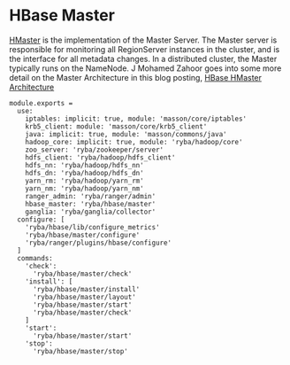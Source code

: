 
# HBase Master

[HMaster](http://hbase.apache.org/book.html#_master) is the implementation of the Master Server.
The Master server is responsible for monitoring all RegionServer instances in the cluster, and is the interface for all metadata changes.
In a distributed cluster, the Master typically runs on the NameNode.
J Mohamed Zahoor goes into some more detail on the Master Architecture in this blog posting, [HBase HMaster Architecture](http://blog.zahoor.in/2012/08/hbase-hmaster-architecture/)

    module.exports =
      use:
        iptables: implicit: true, module: 'masson/core/iptables'
        krb5_client: module: 'masson/core/krb5_client'
        java: implicit: true, module: 'masson/commons/java'
        hadoop_core: implicit: true, module: 'ryba/hadoop/core'
        zoo_server: 'ryba/zookeeper/server'
        hdfs_client: 'ryba/hadoop/hdfs_client'
        hdfs_nn: 'ryba/hadoop/hdfs_nn'
        hdfs_dn: 'ryba/hadoop/hdfs_dn'
        yarn_rm: 'ryba/hadoop/yarn_rm'
        yarn_nm: 'ryba/hadoop/yarn_nm'
        ranger_admin: 'ryba/ranger/admin'
        hbase_master: 'ryba/hbase/master'
        ganglia: 'ryba/ganglia/collector'
      configure: [
        'ryba/hbase/lib/configure_metrics'
        'ryba/hbase/master/configure'
        'ryba/ranger/plugins/hbase/configure'
      ]
      commands:
        'check':
          'ryba/hbase/master/check'
        'install': [
          'ryba/hbase/master/install'
          'ryba/hbase/master/layout'
          'ryba/hbase/master/start'
          'ryba/hbase/master/check'
        ]
        'start':
          'ryba/hbase/master/start'
        'stop':
          'ryba/hbase/master/stop'
